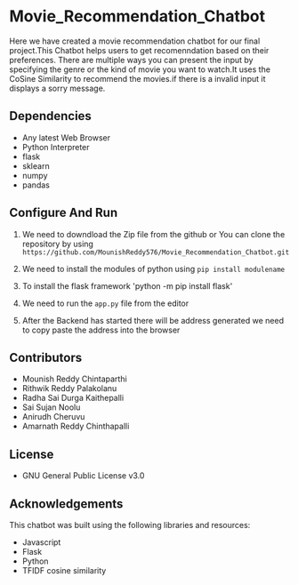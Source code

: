 # Movie_Recommendation_Chatbot
Here we have created a movie recommendation chatbot for our final project.This Chatbot helps users to get recomenndation based on their preferences. There are multiple ways you can present the input by specifying the genre or the kind of movie you want to watch.It uses the CoSine Similarity to recommend the movies.if there is a invalid input it displays a sorry message.
## Dependencies
- Any latest Web Browser
- Python Interpreter
- flask
- sklearn
- numpy
- pandas
## Configure And Run
1. We need to downdload the Zip file from the github or You can clone the repository by using `https://github.com/MounishReddy576/Movie_Recommendation_Chatbot.git`

2. We need to install the modules of python using `pip install modulename`

3. To install the flask framework 'python -m pip install flask'

4. We need to run the `app.py` file from the editor  

5. After the Backend has started there will be address generated we need to copy paste the address into the browser

## Contributors
- Mounish Reddy Chintaparthi
- Rithwik Reddy Palakolanu
- Radha Sai Durga Kaithepalli
- Sai Sujan Noolu
- Anirudh Cheruvu
- Amarnath Reddy Chinthapalli
## License 
- GNU General Public License v3.0
## Acknowledgements
This chatbot was built using the following libraries and resources:

- Javascript
- Flask
- Python
- TFIDF cosine similarity






